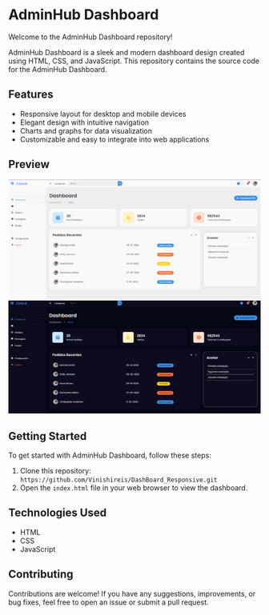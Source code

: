 # AdminHub Dashboard

Welcome to the AdminHub Dashboard repository!

AdminHub Dashboard is a sleek and modern dashboard design created using HTML, CSS, and JavaScript. This repository contains the source code for the AdminHub Dashboard.

## Features

- Responsive layout for desktop and mobile devices
- Elegant design with intuitive navigation
- Charts and graphs for data visualization
- Customizable and easy to integrate into web applications

## Preview

![DashBoard Vinishireis White Mode](image.png)
![DashBoard Vinishireis Dark Mode](image-1.png)

## Getting Started

To get started with AdminHub Dashboard, follow these steps:

1. Clone this repository: `https://github.com/Vinishireis/DashBoard_Responsive.git`
2. Open the `index.html` file in your web browser to view the dashboard.

## Technologies Used

- HTML
- CSS
- JavaScript

## Contributing

Contributions are welcome! If you have any suggestions, improvements, or bug fixes, feel free to open an issue or submit a pull request.

